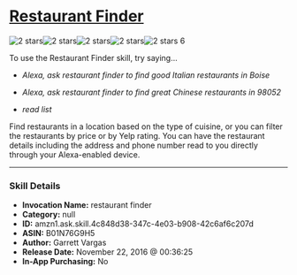 # [Restaurant Finder](http://alexa.amazon.com/#skills/amzn1.ask.skill.4c848d38-347c-4e03-b908-42c6af6c207d)
![2 stars](../../images/ic_star_black_18dp_1x.png)![2 stars](../../images/ic_star_black_18dp_1x.png)![2 stars](../../images/ic_star_border_black_18dp_1x.png)![2 stars](../../images/ic_star_border_black_18dp_1x.png)![2 stars](../../images/ic_star_border_black_18dp_1x.png) 6

To use the Restaurant Finder skill, try saying...

* *Alexa, ask restaurant finder to find good Italian restaurants in Boise*

* *Alexa, ask restaurant finder to find great Chinese restaurants in 98052*

* *read list*

Find restaurants in a location based on the type of cuisine, or you can filter the restaurants by price or by Yelp rating. You can have the restaurant details including the address and phone number read to you directly through your Alexa-enabled device.

***

### Skill Details

* **Invocation Name:** restaurant finder
* **Category:** null
* **ID:** amzn1.ask.skill.4c848d38-347c-4e03-b908-42c6af6c207d
* **ASIN:** B01N76G9H5
* **Author:** Garrett Vargas
* **Release Date:** November 22, 2016 @ 00:36:25
* **In-App Purchasing:** No
